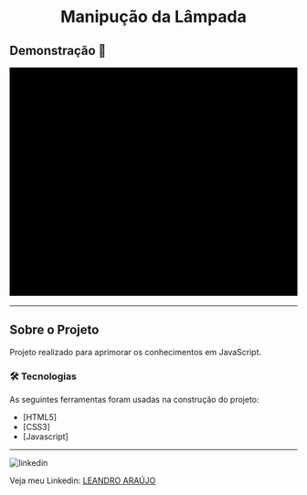 <h1 style="text-align: center; font-weight: bold;">Manipução da Lâmpada</h1>

## Demonstração 📸

<div align="center" >
  <img src="_imagens/lampada.gif" alt="demo-web" height="400">
</div>

---

## Sobre o Projeto

Projeto realizado para aprimorar os conhecimentos em JavaScript.

### 🛠 Tecnologias

As seguintes ferramentas foram usadas na construção do projeto:

- [HTML5]
- [CSS3]
- [Javascript]
---

<img src="https://github.com/leandro-araujo-silva/Proffy-FullStack/raw/master/github/linkedin.png" alt="linkedin" height="50">
<br />

Veja meu Linkedin: [LEANDRO ARAÚJO](http://www.linkedin.com/in/leandro-ara%C3%BAjo-da-silva-1660631b9)